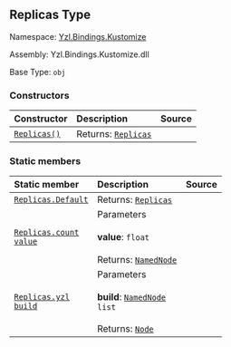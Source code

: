 ## Replicas Type

Namespace: [Yzl.Bindings.Kustomize](http://localhost:8089/reference/yzl-bindings-kustomize)

Assembly: Yzl.Bindings.Kustomize.dll

Base Type: <code>obj</code>



### Constructors

Constructor | Description | Source
:--- | :--- | :---:
[<code><span>Replicas<span>()</span></span></code>](#(+.ctor+)) | Returns: <code><a href="http://localhost:8089/reference/yzl-bindings-kustomize-replicas">Replicas</a></code><br /> | &#32;


### Static members

Static member | Description | Source
:--- | :--- | :---:
[<code><span>Replicas.Default</span></code>](#Default) | Returns: <code><a href="http://localhost:8089/reference/yzl-bindings-kustomize-replicas">Replicas</a></code><br /> | &#32;
[<code><span>Replicas.count&#32;<span>value</span></span></code>](#count) | Parameters<br /><br />**value**: <code>float</code><br /><br />Returns: <code><a href="http://localhost:8089/reference/yzl-core-yzl-namednode">NamedNode</a></code><br /> | &#32;
[<code><span>Replicas.yzl&#32;<span>build</span></span></code>](#yzl) | Parameters<br /><br />**build**: <code><span><a href="http://localhost:8089/reference/yzl-core-yzl-namednode">NamedNode</a>&#32;list</span></code><br /><br />Returns: <code><a href="http://localhost:8089/reference/yzl-core-yzl-node">Node</a></code><br /> | &#32;



